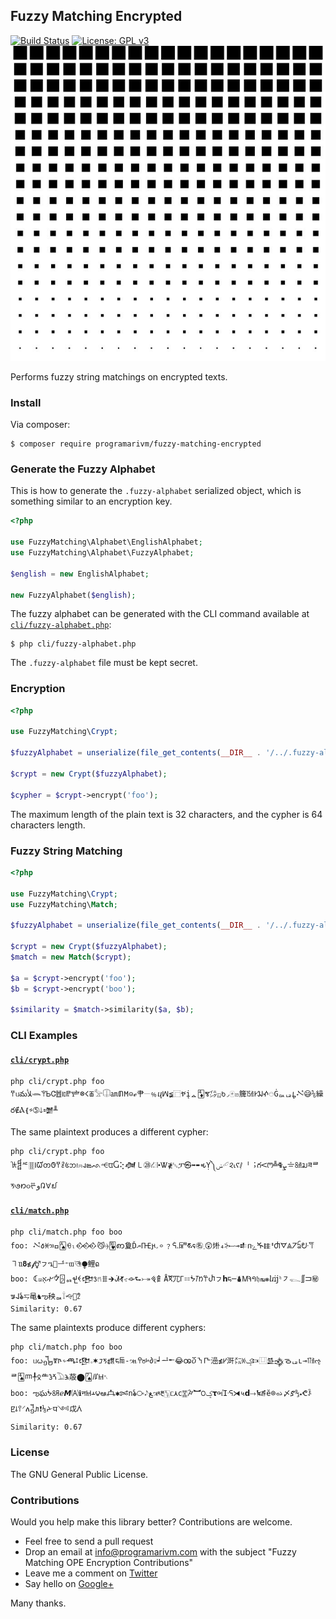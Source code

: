 ## Fuzzy Matching Encrypted

[![Build Status](https://travis-ci.org/programarivm/fuzzy-matching-encrypted.svg?branch=master)](https://travis-ci.org/programarivm/fuzzy-matching-encrypted)
[![License: GPL v3](https://img.shields.io/badge/License-GPL%20v3-blue.svg)](https://www.gnu.org/licenses/gpl-3.0)
![Fuzzy Matching Encrypted](/resources/square-dot.jpg)

Performs fuzzy string matchings on encrypted texts.

### Install

Via composer:

    $ composer require programarivm/fuzzy-matching-encrypted

### Generate the Fuzzy Alphabet

This is how to generate the `.fuzzy-alphabet` serialized object, which is something similar to an encryption key.

```php
<?php

use FuzzyMatching\Alphabet\EnglishAlphabet;
use FuzzyMatching\Alphabet\FuzzyAlphabet;

$english = new EnglishAlphabet;

new FuzzyAlphabet($english);
```

The fuzzy alphabet can be generated with the CLI command available at [`cli/fuzzy-alphabet.php`](https://github.com/programarivm/fuzzy-matching-encrypted/blob/master/cli/fuzzy-alphabet.php):

    $ php cli/fuzzy-alphabet.php

The `.fuzzy-alphabet` file must be kept secret.

### Encryption

```php
<?php

use FuzzyMatching\Crypt;

$fuzzyAlphabet = unserialize(file_get_contents(__DIR__ . '/../.fuzzy-alphabet'));

$crypt = new Crypt($fuzzyAlphabet);

$cypher = $crypt->encrypt('foo');
```

The maximum length of the plain text is 32 characters, and the cypher is 64 characters length.

### Fuzzy String Matching

```php
<?php

use FuzzyMatching\Crypt;
use FuzzyMatching\Match;

$fuzzyAlphabet = unserialize(file_get_contents(__DIR__ . '/../.fuzzy-alphabet'));

$crypt = new Crypt($fuzzyAlphabet);
$match = new Match($crypt);

$a = $crypt->encrypt('foo');
$b = $crypt->encrypt('boo');

$similarity = $match->similarity($a, $b);
```

### CLI Examples

#### [`cli/crypt.php`](https://github.com/programarivm/fuzzy-matching-encrypted/blob/master/cli/crypt.php)

    php cli/crypt.php foo
    𐀛ᥙమﻸ𓆨𐙋ᏏᏣ䷐𐍘𝅚𐅖𐚼᳁𐌂ꫥ𓅡𓎳㏂𖬒𖬫⊝ℯ⺺𝄖﹪ⴗ𝈌≨⿸ꚷįᇫ🃄𑘕㌄ꤑᱠ◞🀄ꤤ簲㍧𐰮𖭞ⶃ𓇸Ġᇝퟋ𐮋𝇜😅⅚繰ర∉Ⲁ❴𑅱➄🡓𒌞╨

The same plaintext produces a different cypher:

    php cli/crypt.php foo
    𐘬᧰ᄯ🀠𐰾ᘺ𑄖𐐃𐀛𐄺᱕ᨽ᰻ꤏ𐐰ఙᨒ𞠨𑘪Ⴚ⢕𒀥㇄㉘⛜𑇐Ꮤ≹␛ፓ㉿⬌➨𐒂Ỵ༽ݭ𓄔𑄸𐢌𐮅𝅁ᅵ︔గ𝈶ꢳ╩ⷄܨ〧㍠𑚛ཟᄅ𑆝𑇙𐑽૦ᢟﻭ𖬄𐌞᪖

#### [`cli/match.php`](https://github.com/programarivm/fuzzy-matching-encrypted/blob/master/cli/match.php)

    php cli/match.php foo boo
    foo: 𝇜𐒀ꏐ𑅗ߛ🂡ꀺₗ𒐮😼𝄈⦒🂺ꩱ夐Ď𐡲𐅮ޔ𝅌𐄙﹖ᣅ𝅈𐛽𑖣𐒛㊔܂😲烞ސ⸖₄⊸𒑐𐔗ݻⶔ𒑀𝇐Ⴛᗊꥃ𝈒ᨢᣣ𐀥㇕𑈹𝟖≴𝓯⚥ㇷዔ🙎ᅼ𝃆ᥗ𐃕⧭鲤𑛁
    boo: 𐂵꤁אָꫣ𑖋🁭ᇯ𐭿𐁓𒂰𑇒ꤖ𐄰🡲ᣬ𑖓𝂡𐡷⮑⤐𒑬⻞Åꬫ⺴𖼇𐄓ᖭᝈᱴ𐘕Ⴐㇷ𝗵𑆲─⛇Ꮇ𐰚ꚿ𝔥ங❋ⴑĳ⸅㇇𓆍∬𝈹㊙𐒁𐐈𐂓⥧⻪♞ఌ秧ᇠ𓍏🙙🚄𑃦
    Similarity: 0.67

The same plaintexts produce different cyphers:

    php cli/match.php foo boo
    foo: ᥙ𑄠᧼ꐗꚻ꠶ⶻ፤𒂴𝅒🟋ᝊ𑆝𒂘𑆲𐂖‑ૠ𐚜ჾⱈ𐑔𐇷┙ퟂ𐃇😂ꩪⴃ㇎𐅬澏≰𐍔涆㍍ꏾݤ𐎑⿶𒈰ᯉퟋւ⊸㍩ૡᄅ🂤⺵╀𐠦⺧𑇓ⷞ𓅐𑚑蒰⬤🂧𝑖𑃧𐅒␤
    boo: ఌఘᖭ㋇ℯ𝞛🄐ℹन𐅒ⲳ౪ఆ𐂹✱𞡠ո𐂓⧂𝆺𝅥𝅮ﻎઋ᱓🀦ᥴ⋏𐐽🀝𐙰︼ꢝݤ𝞃ભἹᣓ⧕५𝗱⤑𒀆ĕ𞡚ᨋ〆ⶈ↉🞄𖼕ꌹꡢ𞡂𐀈⸍ለ᧱𐢞❗⅛ᔲ𑆥༺戉ᐲ
    Similarity: 0.67

### License

The GNU General Public License.

### Contributions

Would you help make this library better? Contributions are welcome.

- Feel free to send a pull request
- Drop an email at info@programarivm.com with the subject "Fuzzy Matching OPE Encryption Contributions"
- Leave me a comment on [Twitter](https://twitter.com/programarivm)
- Say hello on [Google+](https://plus.google.com/+Programarivm)

Many thanks.
